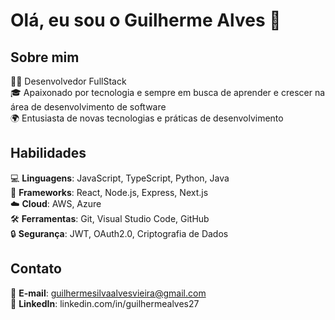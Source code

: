 # Olá, eu sou o Guilherme Alves 👋

## Sobre mim
👨‍💻 Desenvolvedor FullStack  
🎓 Apaixonado por tecnologia e sempre em busca de aprender e crescer na área de desenvolvimento de software  
🌍 Entusiasta de novas tecnologias e práticas de desenvolvimento

## Habilidades
💻 **Linguagens**: JavaScript, TypeScript, Python, Java  
🚀 **Frameworks**: React, Node.js, Express, Next.js  
☁️ **Cloud**: AWS, Azure  
🛠️ **Ferramentas**: Git, Visual Studio Code, GitHub  
🔒 **Segurança**: JWT, OAuth2.0, Criptografia de Dados

## Contato
📧 **E-mail**: guilhermesilvaalvesvieira@gmail.com  
💼 **LinkedIn**: linkedin.com/in/guilhermealves27


<!---
GuilhermeAlves27/GuilhermeAlves27 is a ✨ special ✨ repository because its `README.md` (this file) appears on your GitHub profile.
You can click the Preview link to take a look at your changes.
--->
